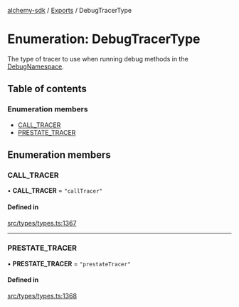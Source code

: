 [alchemy-sdk](../README.md) / [Exports](../modules.md) / DebugTracerType

# Enumeration: DebugTracerType

The type of tracer to use when running debug methods in the
[DebugNamespace](../classes/DebugNamespace.md).

## Table of contents

### Enumeration members

- [CALL\_TRACER](DebugTracerType.md#call_tracer)
- [PRESTATE\_TRACER](DebugTracerType.md#prestate_tracer)

## Enumeration members

### CALL\_TRACER

• **CALL\_TRACER** = `"callTracer"`

#### Defined in

[src/types/types.ts:1367](https://github.com/alchemyplatform/alchemy-sdk-js/blob/70f9997/src/types/types.ts#L1367)

___

### PRESTATE\_TRACER

• **PRESTATE\_TRACER** = `"prestateTracer"`

#### Defined in

[src/types/types.ts:1368](https://github.com/alchemyplatform/alchemy-sdk-js/blob/70f9997/src/types/types.ts#L1368)
